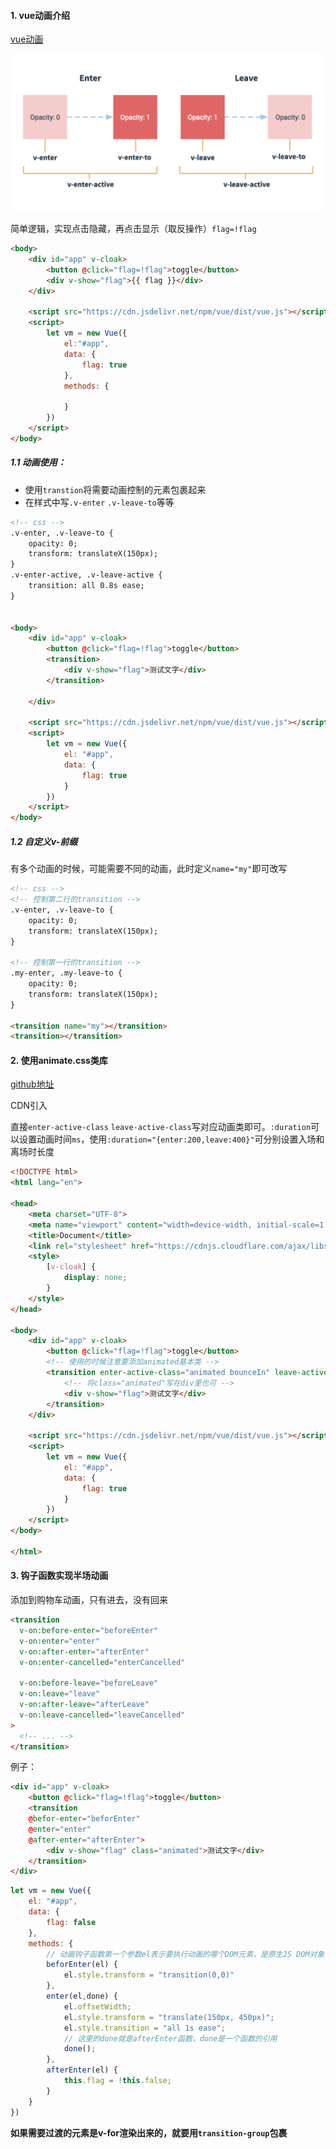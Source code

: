 #### 1. vue动画介绍

[vue动画](https://cn.vuejs.org/v2/guide/transitions.html)

![Transition Diagram](assets/transition.png)

简单逻辑，实现点击隐藏，再点击显示（取反操作）`flag=!flag`

```html
<body>
    <div id="app" v-cloak>
        <button @click="flag=!flag">toggle</button>
        <div v-show="flag">{{ flag }}</div>
    </div>

    <script src="https://cdn.jsdelivr.net/npm/vue/dist/vue.js"></script>
    <script>
        let vm = new Vue({
            el:"#app",
            data: {
                flag: true
            },
            methods: {

            }
        })
    </script>
</body>
```

##### 1.1 动画使用：

- 使用`transtion`将需要动画控制的元素包裹起来
- 在样式中写`.v-enter` `.v-leave-to`等等

```html
<!-- css -->
.v-enter, .v-leave-to {
    opacity: 0;
    transform: translateX(150px);
}
.v-enter-active, .v-leave-active {
    transition: all 0.8s ease;
}


<body>
    <div id="app" v-cloak>
        <button @click="flag=!flag">toggle</button>
        <transition>
            <div v-show="flag">测试文字</div>
        </transition>

    </div>

    <script src="https://cdn.jsdelivr.net/npm/vue/dist/vue.js"></script>
    <script>
        let vm = new Vue({
            el: "#app",
            data: {
                flag: true
            }
        })
    </script>
</body>
```

##### 1.2 自定义v-前缀

有多个动画的时候，可能需要不同的动画，此时定义`name="my"`即可改写

```html
<!-- css -->
<!-- 控制第二行的transition -->
.v-enter, .v-leave-to {
    opacity: 0;
    transform: translateX(150px);
}

<!-- 控制第一行的transition -->
.my-enter, .my-leave-to {
    opacity: 0;
    transform: translateX(150px);
}

<transition name="my"></transition>
<transition></transition>
```

#### 2. 使用animate.css类库

[github地址](https://github.com/daneden/animate.css)

CDN引入

> <link rel="stylesheet" href="https://cdnjs.cloudflare.com/ajax/libs/animate.css/3.7.2/animate.min.css">

直接`enter-active-class` `leave-active-class`写对应动画类即可。`:duration`可以设置动画时间`ms`，使用`:duration="{enter:200,leave:400}"`可分别设置入场和离场时长度

```html
<!DOCTYPE html>
<html lang="en">

<head>
    <meta charset="UTF-8">
    <meta name="viewport" content="width=device-width, initial-scale=1.0">
    <title>Document</title>
    <link rel="stylesheet" href="https://cdnjs.cloudflare.com/ajax/libs/animate.css/3.7.2/animate.min.css">
    <style>
        [v-cloak] {
            display: none;
        }
    </style>
</head>

<body>
    <div id="app" v-cloak>
        <button @click="flag=!flag">toggle</button>
        <!-- 使用的时候注意要添加animated基本类 -->
        <transition enter-active-class="animated bounceIn" leave-active-class="animated bounceOut" :duration="300">
            <!-- 将class="animated"写在div里也可 -->
            <div v-show="flag">测试文字</div>
        </transition>
    </div>

    <script src="https://cdn.jsdelivr.net/npm/vue/dist/vue.js"></script>
    <script>
        let vm = new Vue({
            el: "#app",
            data: {
                flag: true
            }
        })
    </script>
</body>

</html>
```

#### 3. 钩子函数实现半场动画

添加到购物车动画，只有进去，没有回来

```html
<transition
  v-on:before-enter="beforeEnter"
  v-on:enter="enter"
  v-on:after-enter="afterEnter"
  v-on:enter-cancelled="enterCancelled"

  v-on:before-leave="beforeLeave"
  v-on:leave="leave"
  v-on:after-leave="afterLeave"
  v-on:leave-cancelled="leaveCancelled"
>
  <!-- ... -->
</transition>
```

例子：

```html
<div id="app" v-cloak>
    <button @click="flag=!flag">toggle</button>
    <transition
    @befor-enter="beforEnter" 
    @enter="enter" 
    @after-enter="afterEnter">
        <div v-show="flag" class="animated">测试文字</div>
    </transition>
</div>
```

```js
let vm = new Vue({
    el: "#app",
    data: {
        flag: false
    },
    methods: {
        // 动画钩子函数第一个参数el表示要执行动画的哪个DOM元素，是原生JS DOM对象
        beforEnter(el) {
            el.style.transform = "transition(0,0)"
        },
        enter(el,done) {
            el.offsetWidth;
            el.style.transform = "translate(150px, 450px)";
            el.style.transition = "all 1s ease";
            // 这里的done就是afterEnter函数，done是一个函数的引用
            done();
        },
        afterEnter(el) {
            this.flag = !this.false;
        }
    }
})
```

**如果需要过渡的元素是v-for渲染出来的，就要用`transition-group`包裹**

